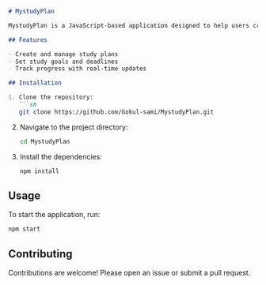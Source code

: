 ```markdown
# MystudyPlan

MystudyPlan is a JavaScript-based application designed to help users create and manage their study plans efficiently. It leverages the React Native framework to provide a seamless and responsive user experience on both iOS and Android devices. The app allows users to set study goals, track progress, and manage their study schedules in a structured manner.

## Features

- Create and manage study plans
- Set study goals and deadlines
- Track progress with real-time updates

## Installation

1. Clone the repository:
   ```sh
   git clone https://github.com/Gokul-sami/MystudyPlan.git
   ```
2. Navigate to the project directory:
   ```sh
   cd MystudyPlan
   ```
3. Install the dependencies:
   ```sh
   npm install
   ```

## Usage

To start the application, run:
```sh
npm start
```

## Contributing

Contributions are welcome! Please open an issue or submit a pull request.
